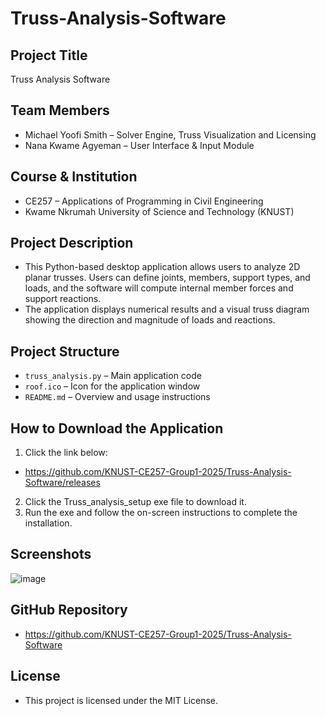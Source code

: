 # Truss-Analysis-Software

## Project Title
Truss Analysis Software

## Team Members
- Michael Yoofi Smith – Solver Engine, Truss Visualization and Licensing
- Nana Kwame Agyeman – User Interface & Input Module

## Course & Institution
- CE257 – Applications of Programming in Civil Engineering
- Kwame Nkrumah University of Science and Technology (KNUST)

## Project Description
- This Python-based desktop application allows users to analyze 2D planar trusses. Users can define joints, members, support types, and loads, and the software will compute internal member forces and support reactions. 
- The application displays numerical results and a visual truss diagram showing the direction and magnitude of loads and reactions.

## Project Structure
- `truss_analysis.py` – Main application code
- `roof.ico` – Icon for the application window
- `README.md` – Overview and usage instructions

## How to Download the Application
1. Click the link below:
- https://github.com/KNUST-CE257-Group1-2025/Truss-Analysis-Software/releases
2. Click the Truss_analysis_setup exe file to download it. 
3. Run the exe and follow the on-screen instructions to complete the installation.

## Screenshots
![image](https://github.com/user-attachments/assets/56970ed5-c0b2-4804-b934-492fa0f29e3a)

## GitHub Repository
- https://github.com/KNUST-CE257-Group1-2025/Truss-Analysis-Software

## License
- This project is licensed under the MIT License.
